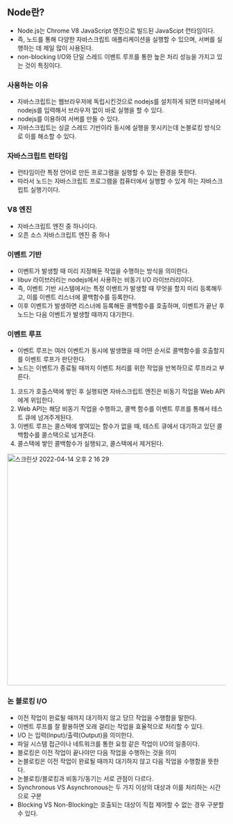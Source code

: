 ## Node란?
- Node.js는 Chrome V8 JavaScript 엔진으로 빌드된 JavaScipt 런타임이다.
- 즉, 노드를 통해 다양한 자바스크립트 애플리케이션을 실행할 수 있으며, 서버를 실행하는 데 제일 많이 사용된다.
- non-blocking I/O와 단일 스레드 이벤트 루프를 통한 높은 처리 성능을 가지고 있는 것이 특징이다.

### 사용하는 이유
- 자바스크립트는 웹브라우저에 독립시킨것으로 nodejs를 설치하게 되면 터미널에서 nodejs를 입력해서 브라우저 없이 바로 실행을 할 수 있다.
- nodejs를 이용하여 서버를 만들 수 있다.
- 자바스크립트는 싱글 스레드 기반이라 동시에 실행을 못시키는데 논블로킹 방식으로 이를 해소할 수 있다.

### 자바스크립트 런타임
- 런타임이란 특정 언어로 만든 프로그램을 실행할 수 있는 환경을 뜻한다.
- 따라서 노드는 자바스크립트 프로그램을 컴퓨터에서 실행할 수 있게 하는 자바스크립트 실행기이다.

### V8 엔진
- 자바스크립트 엔진 중 하나이다.
- 오픈 소스 자바스크립트 엔진 중 하나

### 이벤트 기반
- 이벤트가 발생할 때 미리 지정해둔 작업을 수행하는 방식을 의미한다.
- libuv 라이브러리는 nodejs에서 사용하는 비동기 I/O 라이브러리이다.
- 즉, 이벤트 기반 시스템에서는 특정 이벤트가 발생할 때 무엇을 할지 미리 등록해두고, 이를 이벤트 리스너에 콜백함수를 등록한다.
- 이후 이벤트가 발생하면 리스너에 등록해둔 콜백함수를 호출하며, 이벤트가 끝난 후 노드는 다음 이벤트가 발생할 때까지 대기한다.

### 이벤트 루프
- 이벤트 루프는 여러 이벤트가 동시에 발생했을 때 어떤 순서로 콜백함수를 호출할지를 이벤트 루프가 판단한다.
- 노드는 이벤트가 종료될 때까지 이벤트 처리를 위한 작업을 반복하므로 루프라고 부른다.
1. 코드가 호출스택에 쌓인 후 실행되면 자바스크립트 엔진은 비동기 작업을 Web API에게 위임한다.
2. Web API는 해당 비동기 작업을 수행하고, 콜백 함수를 이벤트 루프를 통해서 테스트 큐에 넘겨주게된다.
3. 이벤트 루프는 콜스택에 쌓여있는 함수가 없을 때, 테스트 큐에서 대기하고 있던 콜백함수를 콜스택으로 넘겨준다.
4. 콜스택에 쌓인 콜백함수가 실행되고, 콜스택에서 제거된다.
<img width="533" alt="스크린샷 2022-04-14 오후 2 16 29" src="https://user-images.githubusercontent.com/75515697/163318487-d6a453d6-ee31-4044-975e-ea0cc5bd55a6.png">

### 논 블로킹 I/O
- 이전 작업이 완료될 때까지 대기하지 않고 당므 작업을 수행함을 말한다.
- 이벤트 루프를 잘 활용하면 오래 걸리는 작업을 효율적으로 처리할 수 있다.
- I/O 는 입력(Input)/출력(Output)을 의미한다.
- 파일 시스템 접근이나 네트워크를 통한 요청 같은 작업이 I/O의 일종이다.
- 블로킹은 이전 작업이 끝나야만 다음 작업을 수행하는 것을 의미
- 논블로킹은 이전 작업이 완료될 때까지 대기하지 않고 다음 작업을 수행함을 뜻한다.
- 논블로킹/블로킹과 비동기/동기는 서로 관점이 다르다.
- Synchronous VS Asynchronous는 두 가지 이상의 대상과 이를 처리하는 시간으로 구분
- Blocking VS Non-Blocking는 호출되는 대상이 직접 제어할 수 없는 경우 구분할 수 있다.

